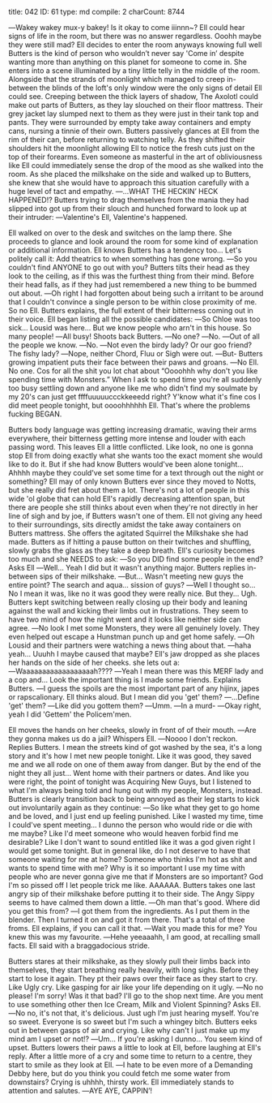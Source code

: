 title:          042
ID:             61
type:           md
compile:        2
charCount:      8744


―Wakey wakey mux-y bakey! Is it okay to come iiinnn~?
Ell could hear signs of life in the room, but there was no answer regardless. Ooohh maybe they were still mad? Ell decides to enter the room anyways knowing full well Butters is the kind of person who wouldn’t never say 'Come in’ despite wanting more than anything on this planet for someone to come in. She enters into a scene illuminated by a tiny little telly in the middle of the room. Alongside that the strands of moonlight which managed to creep in-between the blinds of the loft's only window were the only signs of detail Ell could see. Creeping between the thick layers of shadow, The Axolotl could make out parts of Butters, as they lay slouched on their floor mattress. Their grey jacket lay slumped next to them as they were just in their tank top and pants. They were surrounded by empty take away containers and empty cans, nursing a tinnie of their own. Butters passively glances at Ell from the rim of their can, before returning to watching telly. As they shifted their shoulders hit the moonlight allowing Ell to notice the fresh cuts just on the top of their forearms.
Even someone as masterful in the art of obliviousness like Ell could immediately sense the drop of the mood as she walked into the room. As she placed the milkshake on the side and walked up to Butters, she knew that she would have to approach this situation carefully with a huge level of tact and empathy.
―…WHAT THE HECKIN’ HECK HAPPENED!?
Butters trying to drag themselves from the mania they had slipped into got up from their slouch and hunched forward to look up at their intruder:
―Valentine's Ell, Valentine's happened.

Ell walked on over to the desk and switches on the lamp there. She proceeds to glance and look around the room for some kind of explanation or additional information. Ell knows Butters has a tendency too... Let's politely call it: Add theatrics to when something has gone wrong.
―So you couldn't find ANYONE to go out with you?
Butters tilts their head as they look to the ceiling, as if this was the furthest thing from their mind. Before their head falls, as if they had just remembered a new thing to be bummed out about.
―Oh right I had forgotten about being such a irritant to be around that I couldn't convince a single person to be within close proximity of me. So no Ell. Butters explains, the full extent of their bitterness coming out in their voice.
Ell began listing all the possible candidates:
―So Chloe was too sick... Lousid was here... But we know people who arn't in this house. So many people!
―All busy! Shoots back Butters.
―No one?
―No.
―Out of all the people we know.
―No.
―Not even the birdy lady? Or our goo friend? The fishy lady?
―Nope, neither Chord, Fluu or Sigh were out.
―But-
Butters growing impatient puts their face between their paws and groans.
―No Ell. No one. Cos for all the shit you lot chat about “Oooohhh why don't you like spending time with Monsters.” When I ask to spend time you're all suddenly too busy settling down and anyone like me who didn't find my soulmate by my 20's can just get ffffuuuuuccckkeeedd right? Y'know what it's fine cos I did meet people tonight, but oooohhhhhh Ell. That's where the problems fucking BEGAN.

Butters body language was getting increasing dramatic, waving their arms everywhere, their bitterness getting more intense and louder with each passing word. This leaves Ell a little conflicted. Like look, no one is gonna stop Ell from doing exactly what she wants too the exact moment she would like to do it. But if she had know Butters would've been alone tonight... Ahhhh maybe they could've set some time for a text through out the night or something? Ell may of only known Butters ever since they moved to Notts, but she really did fret about them a lot. There's not a lot of people in this wide 'ol globe that can hold Ell's rapidly decreasing attention span, but there are people she still thinks about even when they're not directly in her line of sigh and by joe, if Butters wasn't one of them.
Ell not giving any heed to their surroundings, sits directly amidst the take away containers on Butters mattress. She offers the agitated Squirrel the Milkshake she had made. Butters as if hitting a pause button on their twitches and shuffling, slowly grabs the glass as they take a deep breath. Ell's curiosity becomes too much and she NEEDS to ask:
―So you DID find some people in the end? Asks Ell
―Well... Yeah I did but it wasn't anything major. Butters replies in-between sips of their milkshake.
―But... Wasn't meeting new guys the entire point? The search and aqua... sission of guys?
―Well I thought so... No I mean it was, like no it was good they were really nice. But they... Ugh.
Butters kept switching between really closing up their body and leaning against the wall and kicking their limbs out in frustrations. They seem to have two mind of how the night went and it looks like neither side can agree.
―No look I met some Monsters, they were all genuinely lovely. They even helped out escape a Hunstman punch up and get home safely.
―Oh Lousid and their partners were watching a news thing about that.
―haha yeah... Uuuhh I maybe caused that maybe?
Ell's jaw dropped as she places her hands on the side of her cheeks. she lets out a:
―Waaaaaaaaaaaaaaaaaah????
―Yeah I mean there was this MERF lady and a cop and... Look the important thing is I made some friends. Explains Butters.
―I guess the spoils are the most important part of any hijinx, japes or rapscalionary. Ell thinks aloud. But I mean did you 'get' them?
―...Define 'get' them?
―Like did you gottem them?
―Umm.
―In a murd-
―Okay right, yeah I did 'Gettem' the Policem'men.

Ell moves the hands on her cheeks, slowly in front of of their mouth.
―Are they gonna makes us do a jail? Whispers Ell.
―Noooo I don't reckon. Replies Butters. I mean the streets kind of got washed by the sea, it's a long story and it's how I met new people tonight. Like it was good, they saved me and we all rode on one of them away from danger. But by the end of the night they all just... Went home with their partners or dates. And like you were right, the point of tonight was Acquiring New Guys, but I listened to what I'm always being told and hung out with my people, Monsters, instead.
Butters is clearly transition back to being annoyed as their leg starts to kick out involuntarily again as they continue:
―So like what they get to go home and be loved, and I just end up feeling punished. Like I wasted my time, time I could've spent meeting... I dunno the person who would ride or die with me maybe? Like I'd meet someone who would heaven forbid find me desirable? Like I don't want to sound entitled like it was a god given right I would get some tonight. But in general like, do I not deserve to have that someone waiting for me at home? Someone who thinks I'm hot as shit and wants to spend time with me? Why is it so important I use my time with people who are never gonna give me that if Monsters are so important? God I'm so pissed off I let people trick me like. AAAAAA.
Butters takes one last angry sip of their milkshake before putting it to their side. The Angy Sippy seems to have calmed them down a little.
―Oh man that's good. Where did you get this from?
―I got them from the ingredients. As I put them in the blender. Then I turned it on and got it from there. That's a total of three froms. Ell explains, if you can call it that.
―Wait you made this for me? You knew this was my favourite.
―Hehe yeeaaahh, I am good, at recalling small facts. Ell said with a braggadocious stride.

Butters stares at their milkshake, as they slowly pull their limbs back into themselves, they start breathing really heavily, with long sighs. Before they start to lose it again. They pt their paws over their face as they start to cry. Like Ugly cry. Like gasping for air like your life depending on it ugly.
―No no please! I'm sorry! Was it that bad? I'll go to the shop next time. Are you ment to use something other then Ice Cream, Milk and Violent Spinning? Asks Ell.
―No no, it's not that, it's delicious. Just ugh I'm just hearing myself. You're so sweet. Everyone is so sweet but I'm such a whingey bitch. Butters eeks out in between gasps of air and crying. Like why can't I just make up my mind am I upset or not!?
―Um... If you're asking I dunno... You seem kind of upset.
Butters lowers their paws a little to look at Ell, before laughing at Ell's reply. After a little more of a cry and some time to return to a centre, they start to smile as they look at Ell.
―I hate to be even more of a Demanding Debby here, but do you think you could fetch me some water from downstairs? Crying is uhhhh, thirsty work.
Ell immediately stands to attention and salutes.
―AYE AYE, CAPPIN’!